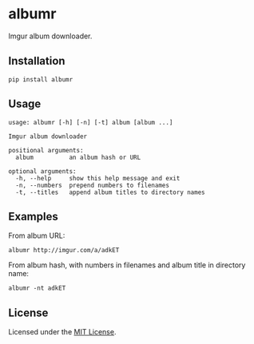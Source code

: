 # albumr

Imgur album downloader.

## Installation

    pip install albumr

## Usage

    usage: albumr [-h] [-n] [-t] album [album ...]

    Imgur album downloader

    positional arguments:
      album          an album hash or URL

    optional arguments:
      -h, --help     show this help message and exit
      -n, --numbers  prepend numbers to filenames
      -t, --titles   append album titles to directory names

## Examples

From album URL:

    albumr http://imgur.com/a/adkET

From album hash, with numbers in filenames and album title in directory name:

    albumr -nt adkET

## License

Licensed under the [MIT License](http://www.opensource.org/licenses/MIT).
